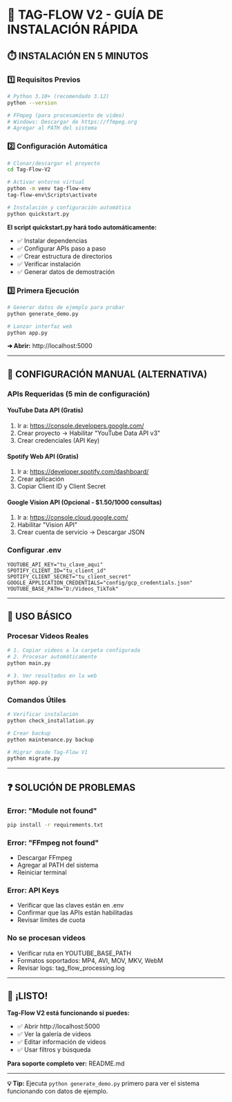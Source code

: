 # 🚀 TAG-FLOW V2 - GUÍA DE INSTALACIÓN RÁPIDA

## ⏱️ INSTALACIÓN EN 5 MINUTOS

### 1️⃣ **Requisitos Previos**
```bash
# Python 3.10+ (recomendado 3.12)
python --version

# FFmpeg (para procesamiento de video)
# Windows: Descargar de https://ffmpeg.org
# Agregar al PATH del sistema
```

### 2️⃣ **Configuración Automática**
```bash
# Clonar/descargar el proyecto
cd Tag-Flow-V2

# Activar entorno virtual
python -m venv tag-flow-env
tag-flow-env\Scripts\activate

# Instalación y configuración automática
python quickstart.py
```

**El script quickstart.py hará todo automáticamente:**
- ✅ Instalar dependencias
- ✅ Configurar APIs paso a paso
- ✅ Crear estructura de directorios
- ✅ Verificar instalación
- ✅ Generar datos de demostración

### 3️⃣ **Primera Ejecución**
```bash
# Generar datos de ejemplo para probar
python generate_demo.py

# Lanzar interfaz web
python app.py
```

**➜ Abrir:** http://localhost:5000

---

## 🔧 CONFIGURACIÓN MANUAL (ALTERNATIVA)

### APIs Requeridas (5 min de configuración)

#### YouTube Data API (Gratis)
1. Ir a: https://console.developers.google.com/
2. Crear proyecto → Habilitar "YouTube Data API v3"
3. Crear credenciales (API Key)

#### Spotify Web API (Gratis)  
1. Ir a: https://developer.spotify.com/dashboard/
2. Crear aplicación
3. Copiar Client ID y Client Secret

#### Google Vision API (Opcional - $1.50/1000 consultas)
1. Ir a: https://console.cloud.google.com/
2. Habilitar "Vision API"
3. Crear cuenta de servicio → Descargar JSON

### Configurar .env
```env
YOUTUBE_API_KEY="tu_clave_aqui"
SPOTIFY_CLIENT_ID="tu_client_id"
SPOTIFY_CLIENT_SECRET="tu_client_secret"
GOOGLE_APPLICATION_CREDENTIALS="config/gcp_credentials.json"
YOUTUBE_BASE_PATH="D:/Videos_TikTok"
```

---

## 🎯 USO BÁSICO

### Procesar Videos Reales
```bash
# 1. Copiar videos a la carpeta configurada
# 2. Procesar automáticamente
python main.py

# 3. Ver resultados en la web
python app.py
```

### Comandos Útiles
```bash
# Verificar instalación
python check_installation.py

# Crear backup
python maintenance.py backup

# Migrar desde Tag-Flow V1
python migrate.py
```

---

## ❓ SOLUCIÓN DE PROBLEMAS

### Error: "Module not found"
```bash
pip install -r requirements.txt
```

### Error: "FFmpeg not found"
- Descargar FFmpeg
- Agregar al PATH del sistema
- Reiniciar terminal

### Error: API Keys
- Verificar que las claves están en .env
- Confirmar que las APIs están habilitadas
- Revisar límites de cuota

### No se procesan videos
- Verificar ruta en YOUTUBE_BASE_PATH
- Formatos soportados: MP4, AVI, MOV, MKV, WebM
- Revisar logs: tag_flow_processing.log

---

## 🎉 ¡LISTO!

**Tag-Flow V2 está funcionando si puedes:**
- ✅ Abrir http://localhost:5000
- ✅ Ver la galería de videos
- ✅ Editar información de videos
- ✅ Usar filtros y búsqueda

**Para soporte completo ver:** README.md

---

**💡 Tip:** Ejecuta `python generate_demo.py` primero para ver el sistema funcionando con datos de ejemplo.